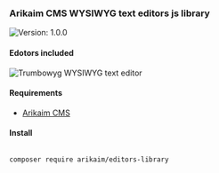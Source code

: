 ### Arikaim CMS WYSIWYG text editors js library
![Version: 1.0.0](https://img.shields.io/github/release/arikaim/editors-library.svg)


#### Edotors included
![Trumbowyg](https://github.com/Alex-D/Trumbowyg) WYSIWYG text editor



#### Requirements 
  * [Arikaim CMS](https://github.com/arikaim/arikaim)
  

#### Install
```bash

composer require arikaim/editors-library

```

